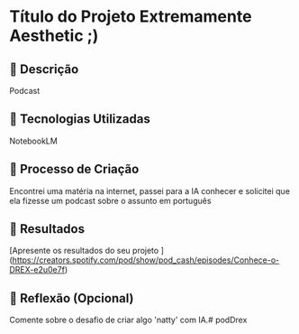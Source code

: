 # Título do Projeto Extremamente Aesthetic ;)

## 📒 Descrição
Podcast

## 🤖 Tecnologias Utilizadas
NotebookLM

## 🧐 Processo de Criação
Encontrei uma matéria na internet, passei para a IA conhecer e solicitei que ela fizesse um podcast sobre o assunto em português

## 🚀 Resultados
[Apresente os resultados do seu projeto
] (https://creators.spotify.com/pod/show/pod_cash/episodes/Conhece-o-DREX-e2u0e7f)
## 💭 Reflexão (Opcional)
Comente sobre o desafio de criar algo 'natty' com IA.# podDrex
